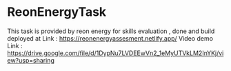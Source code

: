 # ReonEnergyTask
This task is provided by reon energy for skills evaluation , done and build deployed at 
Link : https://reonenergyassesment.netlify.app/ 
Video demo Link : https://drive.google.com/file/d/1DypNu7LVDEEwVn2_1eMyUTVkLM2InYKj/view?usp=sharing 
